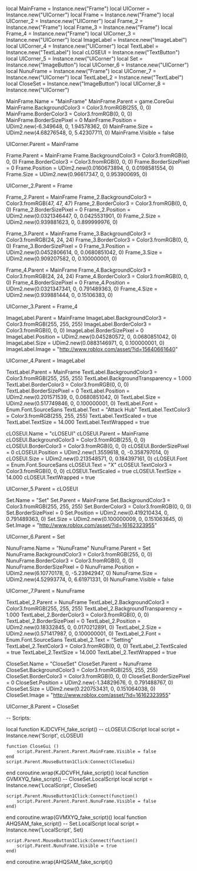 local MainFrame = Instance.new("Frame")
local UICorner = Instance.new("UICorner")
local Frame = Instance.new("Frame")
local UICorner_2 = Instance.new("UICorner")
local Frame_2 = Instance.new("Frame")
local Frame_3 = Instance.new("Frame")
local Frame_4 = Instance.new("Frame")
local UICorner_3 = Instance.new("UICorner")
local ImageLabel = Instance.new("ImageLabel")
local UICorner_4 = Instance.new("UICorner")
local TextLabel = Instance.new("TextLabel")
local cLOSEUI = Instance.new("TextButton")
local UICorner_5 = Instance.new("UICorner")
local Set = Instance.new("ImageButton")
local UICorner_6 = Instance.new("UICorner")
local NunuFrame = Instance.new("Frame")
local UICorner_7 = Instance.new("UICorner")
local TextLabel_2 = Instance.new("TextLabel")
local CloseSet = Instance.new("ImageButton")
local UICorner_8 = Instance.new("UICorner")


MainFrame.Name = "MainFrame"
MainFrame.Parent = game.CoreGui
MainFrame.BackgroundColor3 = Color3.fromRGB(255, 0, 0)
MainFrame.BorderColor3 = Color3.fromRGB(0, 0, 0)
MainFrame.BorderSizePixel = 0
MainFrame.Position = UDim2.new(-6.349648, 0, 1.94578362, 0)
MainFrame.Size = UDim2.new(4.68276548, 0, 5.42307711, 0)
MainFrame.Visible = false

UICorner.Parent = MainFrame

Frame.Parent = MainFrame
Frame.BackgroundColor3 = Color3.fromRGB(0, 0, 0)
Frame.BorderColor3 = Color3.fromRGB(0, 0, 0)
Frame.BorderSizePixel = 0
Frame.Position = UDim2.new(0.0160673894, 0, 0.0198581554, 0)
Frame.Size = UDim2.new(0.96617347, 0, 0.953900695, 0)

UICorner_2.Parent = Frame

Frame_2.Parent = MainFrame
Frame_2.BackgroundColor3 = Color3.fromRGB(47, 47, 47)
Frame_2.BorderColor3 = Color3.fromRGB(0, 0, 0)
Frame_2.BorderSizePixel = 0
Frame_2.Position = UDim2.new(0.0321346447, 0, 0.0425531901, 0)
Frame_2.Size = UDim2.new(0.939881623, 0, 0.899999976, 0)

Frame_3.Parent = MainFrame
Frame_3.BackgroundColor3 = Color3.fromRGB(24, 24, 24)
Frame_3.BorderColor3 = Color3.fromRGB(0, 0, 0)
Frame_3.BorderSizePixel = 0
Frame_3.Position = UDim2.new(0.0452806614, 0, 0.0680851042, 0)
Frame_3.Size = UDim2.new(0.909207582, 0, 0.100000001, 0)

Frame_4.Parent = MainFrame
Frame_4.BackgroundColor3 = Color3.fromRGB(24, 24, 24)
Frame_4.BorderColor3 = Color3.fromRGB(0, 0, 0)
Frame_4.BorderSizePixel = 0
Frame_4.Position = UDim2.new(0.0321347341, 0, 0.791489363, 0)
Frame_4.Size = UDim2.new(0.939881444, 0, 0.15106383, 0)

UICorner_3.Parent = Frame_4

ImageLabel.Parent = MainFrame
ImageLabel.BackgroundColor3 = Color3.fromRGB(255, 255, 255)
ImageLabel.BorderColor3 = Color3.fromRGB(0, 0, 0)
ImageLabel.BorderSizePixel = 0
ImageLabel.Position = UDim2.new(0.045280572, 0, 0.0680851042, 0)
ImageLabel.Size = UDim2.new(0.0883146971, 0, 0.100000001, 0)
ImageLabel.Image = "http://www.roblox.com/asset/?id=15640661640"

UICorner_4.Parent = ImageLabel

TextLabel.Parent = MainFrame
TextLabel.BackgroundColor3 = Color3.fromRGB(255, 255, 255)
TextLabel.BackgroundTransparency = 1.000
TextLabel.BorderColor3 = Color3.fromRGB(0, 0, 0)
TextLabel.BorderSizePixel = 0
TextLabel.Position = UDim2.new(0.201571539, 0, 0.0680851042, 0)
TextLabel.Size = UDim2.new(0.517749846, 0, 0.100000001, 0)
TextLabel.Font = Enum.Font.SourceSans
TextLabel.Text = "Attack Hub"
TextLabel.TextColor3 = Color3.fromRGB(255, 255, 255)
TextLabel.TextScaled = true
TextLabel.TextSize = 14.000
TextLabel.TextWrapped = true

cLOSEUI.Name = "cLOSEUI"
cLOSEUI.Parent = MainFrame
cLOSEUI.BackgroundColor3 = Color3.fromRGB(255, 0, 0)
cLOSEUI.BorderColor3 = Color3.fromRGB(0, 0, 0)
cLOSEUI.BorderSizePixel = 0
cLOSEUI.Position = UDim2.new(1.3559618, 0, -0.358797014, 0)
cLOSEUI.Size = UDim2.new(0.213548571, 0, 0.184397161, 0)
cLOSEUI.Font = Enum.Font.SourceSans
cLOSEUI.Text = "X"
cLOSEUI.TextColor3 = Color3.fromRGB(0, 0, 0)
cLOSEUI.TextScaled = true
cLOSEUI.TextSize = 14.000
cLOSEUI.TextWrapped = true

UICorner_5.Parent = cLOSEUI

Set.Name = "Set"
Set.Parent = MainFrame
Set.BackgroundColor3 = Color3.fromRGB(255, 255, 255)
Set.BorderColor3 = Color3.fromRGB(0, 0, 0)
Set.BorderSizePixel = 0
Set.Position = UDim2.new(0.419210434, 0, 0.791489363, 0)
Set.Size = UDim2.new(0.100000009, 0, 0.151063845, 0)
Set.Image = "http://www.roblox.com/asset/?id=16162323955"

UICorner_6.Parent = Set

NunuFrame.Name = "NunuFrame"
NunuFrame.Parent = Set
NunuFrame.BackgroundColor3 = Color3.fromRGB(255, 0, 0)
NunuFrame.BorderColor3 = Color3.fromRGB(0, 0, 0)
NunuFrame.BorderSizePixel = 0
NunuFrame.Position = UDim2.new(6.10770178, 0, -5.23942947, 0)
NunuFrame.Size = UDim2.new(4.52993774, 0, 6.61971331, 0)
NunuFrame.Visible = false

UICorner_7.Parent = NunuFrame

TextLabel_2.Parent = NunuFrame
TextLabel_2.BackgroundColor3 = Color3.fromRGB(255, 255, 255)
TextLabel_2.BackgroundTransparency = 1.000
TextLabel_2.BorderColor3 = Color3.fromRGB(0, 0, 0)
TextLabel_2.BorderSizePixel = 0
TextLabel_2.Position = UDim2.new(0.18332845, 0, 0.0170212891, 0)
TextLabel_2.Size = UDim2.new(0.571417987, 0, 0.100000001, 0)
TextLabel_2.Font = Enum.Font.SourceSans
TextLabel_2.Text = "Setting"
TextLabel_2.TextColor3 = Color3.fromRGB(0, 0, 0)
TextLabel_2.TextScaled = true
TextLabel_2.TextSize = 14.000
TextLabel_2.TextWrapped = true

CloseSet.Name = "CloseSet"
CloseSet.Parent = NunuFrame
CloseSet.BackgroundColor3 = Color3.fromRGB(255, 255, 255)
CloseSet.BorderColor3 = Color3.fromRGB(0, 0, 0)
CloseSet.BorderSizePixel = 0
CloseSet.Position = UDim2.new(-1.34829676, 0, 0.791488767, 0)
CloseSet.Size = UDim2.new(0.220753431, 0, 0.151064038, 0)
CloseSet.Image = "http://www.roblox.com/asset/?id=16162323955"

UICorner_8.Parent = CloseSet

-- Scripts:

local function KJDCVFH_fake_script() -- cLOSEUI.ClScript 
	local script = Instance.new('Script', cLOSEUI)

	function CloseGui ()
		script.Parent.Parent.Parent.MainFrame.Visible = false
	end
	script.Parent.MouseButton1Click:Connect(CloseGui)
end
coroutine.wrap(KJDCVFH_fake_script)()
local function GVMXYQ_fake_script() -- CloseSet.LocalScript 
	local script = Instance.new('LocalScript', CloseSet)

	script.Parent.MouseButton1Click:Connect(function()
		script.Parent.Parent.Parent.NunuFrame.Visible = false
	end)
end
coroutine.wrap(GVMXYQ_fake_script)()
local function AHQSAM_fake_script() -- Set.LocalScript 
	local script = Instance.new('LocalScript', Set)

	script.Parent.MouseButton1Click:Connect(function()
		script.Parent.NunuFrame.Visible = true
	end)
end
coroutine.wrap(AHQSAM_fake_script)()
